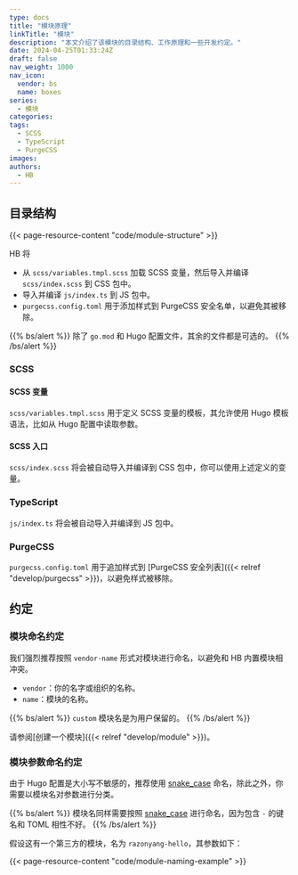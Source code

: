 ```yaml
---
type: docs
title: "模块原理"
linkTitle: "模块"
description: "本文介绍了该模块的目录结构、工作原理和一些开发约定。"
date: 2024-04-25T01:33:24Z
draft: false
nav_weight: 1000
nav_icon:
  vendor: bs
  name: boxes
series:
  - 模块
categories:
tags:
  - SCSS
  - TypeScript
  - PurgeCSS
images:
authors:
  - HB
---
```


## 目录结构

{{< page-resource-content "code/module-structure" >}}

HB 将

- 从 `scss/variables.tmpl.scss` 加载 SCSS 变量，然后导入并编译 `scss/index.scss` 到 CSS 包中。
- 导入并编译 `js/index.ts` 到 JS 包中。
- `purgecss.config.toml` 用于添加样式到 PurgeCSS 安全名单，以避免其被移除。

{{% bs/alert %}}
除了 `go.mod` 和 Hugo 配置文件，其余的文件都是可选的。
{{% /bs/alert %}}

### SCSS

#### SCSS 变量

`scss/variables.tmpl.scss` 用于定义 SCSS 变量的模板，其允许使用 Hugo 模板语法，比如从 Hugo 配置中读取参数。

#### SCSS 入口

`scss/index.scss` 将会被自动导入并编译到 CSS 包中，你可以使用上述定义的变量。

### TypeScript

`js/index.ts` 将会被自动导入并编译到 JS 包中。

### PurgeCSS

`purgecss.config.toml` 用于追加样式到 [PurgeCSS 安全列表]({{< relref "develop/purgecss" >}})，以避免样式被移除。

## 约定

### 模块命名约定

我们强烈推荐按照 `vendor-name` 形式对模块进行命名，以避免和 HB 内置模块相冲突。

- `vendor`：你的名字或组织的名称。
- `name`：模块的名称。

{{% bs/alert %}}
`custom` 模块名是为用户保留的。
{{% /bs/alert %}}

请参阅[创建一个模块]({{< relref "develop/module" >}})。

### 模块参数命名约定

由于 Hugo 配置是大小写不敏感的，推荐使用 [snake_case](https://simple.wikipedia.org/wiki/Snake_case) 命名，除此之外，你需要以模块名对参数进行分类。

{{% bs/alert %}}
模块名同样需要按照 [snake_case](https://simple.wikipedia.org/wiki/Snake_case) 进行命名，因为包含 `-` 的键名和 TOML 相性不好。
{{% /bs/alert %}}

假设这有一个第三方的模块，名为 `razonyang-hello`，其参数如下：

{{< page-resource-content "code/module-naming-example" >}}
